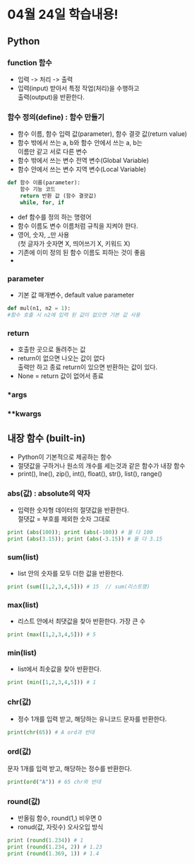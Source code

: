 # 04월 24일 학습내용!
## Python
### function 함수
- 입력 -> 처리 -> 출력
- 입력(input) 받아서 특정 작업(처리)을 수행하고  
출력(output)을 반환한다.

### 함수 정의(define) : 함수 만들기
- 함수 이름, 함수 입력 값(parameter), 함수 결괏 값(return value)
- 함수 밖에서 쓰는 a, b와 함수 안에서 쓰는 a, b는  
이름만 같고 서로 다른 변수
- 함수 밖에서 쓰는 변수 전역 변수(Global Variable)
- 함수 안에서 쓰는 변수 지역 변수(Local Variable)
```Python
def 함수 이름(parameter):
    함수 기능 코드
    return 반환 값 (함수 결괏값)
    while, for, if 
```
- def 함수를 정의 하는 명령어
- 함수 이름도 변수 이름처럼 규칙을 지켜야 한다.
- 영어, 숫자, _만 사용  
(첫 글자가 숫자면 X, 띄어쓰기 X, 키워드 X)
- 기존에 이미 정의 된 함수 이름도 피하는 것이 좋음
- 
### parameter
- 기본 값 매개변수, default value parameter  
```Python
def mul(n1, n2 = 1):
#함수 호출 시 n2에 입력 된 값이 없으면 기본 값 사용
```  

### return
- 호출한 곳으로 돌려주는 값  
- return이 없으면 나오는 값이 없다  
출력만 하고 종료 return이 있으면 반환하는 값이 있다.
- None = return 값이 없어서 종료 
### *args
### **kwargs


## 내장 함수 (built-in)
- Python이 기본적으로 제공하는 함수
- 절댓값을 구하거나 원소의 개수를 세는것과 같은 함수가 내장 함수
- print(), lne(), zip(), int(), float(), str(), list(), range()
### abs(값) : absolute의 약자  
- 입력한 숫자형 데이터의 절댓값을 반환한다.  
절댓값 = 부호를 제외한 숫자 그대로
```Python
print (abs(100)); print (abs(-100)) # 둘 다 100
print (abs(3.15)); print (abs(-3.15)) # 둘 다 3.15
```
### sum(list)
- list 안의 숫자를 모두 더한 값을 반환한다.
```Python
print (sum([1,2,3,4,5])) # 15  // sum(리스트명)
```
### max(list)
- 리스트 안에서 최댓값을 찾아 반환한다. 가장 큰 수
```Python
print (max([1,2,3,4,5])) # 5
```
### min(list)
- list에서 최솟값을 찾아 반환한다.
```Python
print (min([1,2,3,4,5])) # 1
```
### chr(값)
- 정수 1개를 입력 받고, 해당하는 유니코드 문자를 반환한다.
```Python
print(chr(65)) # A ord과 반대
```
### ord(값)
문자 1개를 입력 받고, 해당하는 정수를 반환한다.
```Python
print(ord("A")) # 65 chr와 반대
```
### round(값)
- 반올림 함수, round(1,) 비우면 0
- ronud(값, 자릿수) 오사오입 방식
```Python
print (round(1.234)) # 1
print (round(1.234, 2)) # 1.23
print (round(1.369, 1)) # 1.4
```

